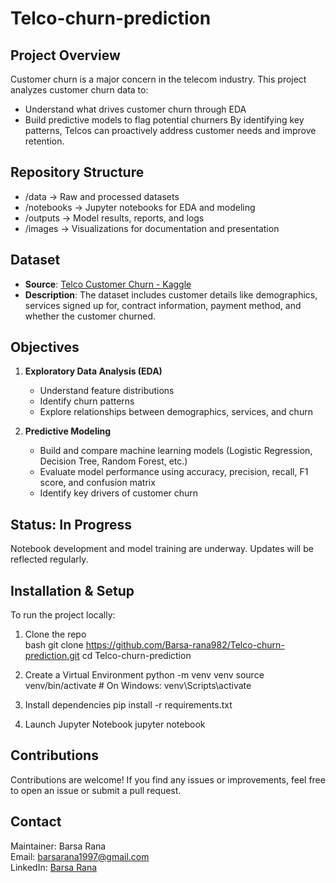 # Telco-churn-prediction

## Project Overview

Customer churn is a major concern in the telecom industry. This project analyzes customer churn data to:
- Understand what drives customer churn through EDA
- Build predictive models to flag potential churners
By identifying key patterns, Telcos can proactively address customer needs and improve retention.

## Repository Structure
- /data → Raw and processed datasets
- /notebooks → Jupyter notebooks for EDA and modeling
- /outputs → Model results, reports, and logs
- /images → Visualizations for documentation and presentation


## Dataset
- **Source**: [Telco Customer Churn - Kaggle](https://www.kaggle.com/datasets/blastchar/telco-customer-churn)
- **Description**: The dataset includes customer details like demographics, services signed up for, contract information, payment method, and whether the customer churned.

## Objectives

1. **Exploratory Data Analysis (EDA)**
   - Understand feature distributions
   - Identify churn patterns
   - Explore relationships between demographics, services, and churn

2. **Predictive Modeling**
   - Build and compare machine learning models (Logistic Regression, Decision Tree, Random Forest, etc.)
   - Evaluate model performance using accuracy, precision, recall, F1 score, and confusion matrix
   - Identify key drivers of customer churn


## Status: In Progress

Notebook development and model training are underway. Updates will be reflected regularly.

## Installation & Setup

To run the project locally:

1. Clone the repo  
bash
git clone https://github.com/Barsa-rana982/Telco-churn-prediction.git
cd Telco-churn-prediction

2. Create a Virtual Environment
python -m venv venv
source venv/bin/activate  # On Windows: venv\Scripts\activate

3. Install dependencies
pip install -r requirements.txt

4. Launch Jupyter Notebook
jupyter notebook

## Contributions

Contributions are welcome! If you find any issues or improvements, feel free to open an issue or submit a pull request.


## Contact

Maintainer: Barsa Rana  
Email: barsarana1997@gmail.com  
LinkedIn: [Barsa Rana](https://www.linkedin.com/in/barsa-rana/)

